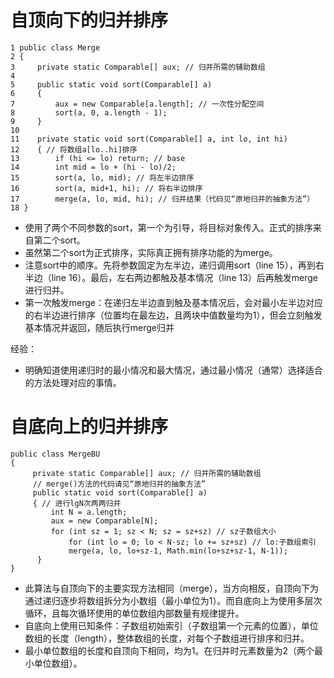 # 自顶向下的归并排序
```
1 public class Merge
2 { 
3     private static Comparable[] aux; // 归并所需的辅助数组
4 
5     public static void sort(Comparable[] a)
6     { 
7         aux = new Comparable[a.length]; // 一次性分配空间
8         sort(a, 0, a.length - 1); 
9     }
10
11    private static void sort(Comparable[] a, int lo, int hi) 
12    { // 将数组a[lo..hi]排序
13        if (hi <= lo) return; // base
14        int mid = lo + (hi - lo)/2; 
15        sort(a, lo, mid); // 将左半边排序
16        sort(a, mid+1, hi); // 将右半边排序
17        merge(a, lo, mid, hi); // 归并结果（代码见“原地归并的抽象方法”）
18 }
```
- 使用了两个不同参数的sort，第一个为引导，将目标对象传入。正式的排序来自第二个sort。
- 虽然第二个sort为正式排序，实际真正拥有排序功能的为merge。
- 注意sort中的顺序。先将参数固定为左半边，递归调用sort（line 15），再到右半边（line 16）。最后，左右两边都触及基本情况（line 13）后再触发merge进行归并。
- 第一次触发merge：在递归左半边直到触及基本情况后，会对最小左半边对应的右半边进行排序（位置均在最左边，且两块中值数量均为1），但会立刻触发基本情况并返回，随后执行merge归并

经验：
- 明确知道使用递归时的最小情况和最大情况，通过最小情况（通常）选择适合的方法处理对应的事情。

# 自底向上的归并排序
```
public class MergeBU 
{ 
     private static Comparable[] aux; // 归并所需的辅助数组
     // merge()方法的代码请见“原地归并的抽象方法”
     public static void sort(Comparable[] a)
     { // 进行lgN次两两归并
         int N = a.length;
         aux = new Comparable[N];
         for (int sz = 1; sz < N; sz = sz+sz) // sz子数组大小
             for (int lo = 0; lo < N-sz; lo += sz+sz) // lo:子数组索引
             merge(a, lo, lo+sz-1, Math.min(lo+sz+sz-1, N-1));
      }
}
```
- 此算法与自顶向下的主要实现方法相同（merge），当方向相反，自顶向下为通过递归逐步将数组拆分为小数组（最小单位为1）。而自底向上为使用多层次循环，且每次循环使用的单位数组内部数量有规律提升。
- 自底向上使用已知条件：子数组初始索引（子数组第一个元素的位置），单位数组的长度（length），整体数组的长度，对每个子数组进行排序和归并。
- 最小单位数组的长度和自顶向下相同，均为1。在归并时元素数量为2（两个最小单位数组）。


